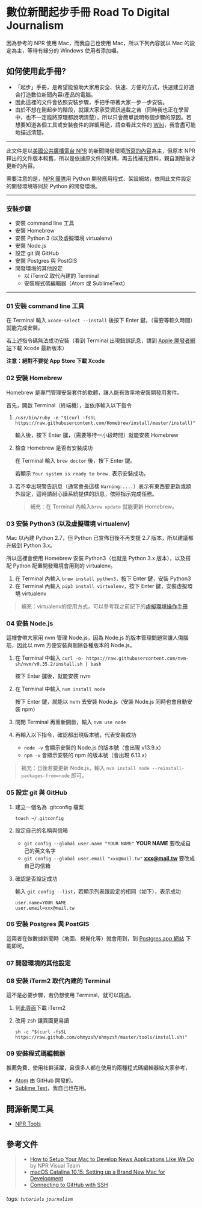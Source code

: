 # 數位新聞起步手冊 Road To Digital Journalism

因為參考的 NPR 使用 Mac，而我自己也使用 Mac，所以下列內容就以 Mac 的設定為主，等待有緣分的 Windows 使用者添加囉。


## 如何使用此手冊?

- 「起步」手冊，是希望能協助大家用安全、快速、方便的方式，快速建立好適合打造數位新聞內容/產品的電腦。
- 因此這裡的文件會依照安裝步驟，手把手帶著大家一步一步安裝。
- 由於不想在剛起步的階段，就讓大家承受資訊過載之苦（同時我也正在學習中，也不一定能將原理都說明清楚），所以只會簡單說明每個步驟的原因。若想要知道各個工具或安裝套件的詳細用途，請查看此文件的 [Wiki](https://github.com/laiyenju/DigitalJournalism/wiki)，我會盡可能地描述清楚。

---

此文件是以[美國公共廣播電台 NPR](https://www.npr.org/) 的新聞開發環境[所寫的內容](http://blog.apps.npr.org/2013/06/06/how-to-setup-a-developers-environment.html)為主，但原本 NPR 釋出的文件版本較舊，所以是依據原文件的架構，再去找補充資料，親自測驗後才更新的內容。

需要注意的是，[NPR 團隊](https://github.com/nprapps)用 Python 開發應用程式、架設網站，依照此文件設定的開發環境等同於 Python 的開發環境。

---

### 安裝步驟
- 安裝 command line 工具
- 安裝 Homebrew
- 安裝 Python 3 (以及虛擬環境 virtualenv)
- 安裝 Node.js
- 設定 git 與 GitHub
- 安裝 Postgres 與 PostGIS
- 開發環境的其他設定
  - 以 iTerm2 取代內建的 Terminal
  - 安裝程式碼編輯器（Atom 或 SublimeText）
  
---

### 01 安裝 command line 工具

在 Terminal 輸入 `xcode-select --install` 後按下 Enter 鍵，（需要等較久時間）就能完成安裝。

若上述指令碼無法成功安裝（看到 Terminal 出現錯誤訊息，請到 [Apple 開發者網站](http://developer.apple.com/downloads/index.action)下載 Xcode 最新版本）

**注意：絕對不要從 App Store 下載 Xcode**

### 02 安裝 Homebrew

Homebrew 是專門管理安裝套件的軟體，讓人能有效率地安裝開發用套件。

首先，開啟 Terminal（終端機），並依序輸入以下指令

1.  `/usr/bin/ruby -e "$(curl -fsSL https://raw.githubusercontent.com/Homebrew/install/master/install)"`
  
     輸入後，按下 Enter 鍵，（需要等待一小段時間）就能安裝 Homebrew

2. 檢查 Homebrew 是否有安裝成功

    在 Terminal 輸入 `brew doctor` 後，按下 Enter 鍵。
    
    若顯示 `Your system is ready to brew.` 表示安裝成功。

3. 若不幸出現警告訊息（通常會長這樣 `Warning:....`）表示有東西要更新或額外設定，這時請耐心讀系統提供的訊息，依照指示完成任務。
    
    > 補充：在 Terminal 內輸入`brew update` 就能更新 Homebrew。

### 03 安裝 Python3 (以及虛擬環境 virtualenv)

Mac 以內建 Python 2.7，但 Python 已宣佈日後不再支援 2.7 版本，所以建議都升級到 Python 3.x。

所以這裡會使用 Homebrew 安裝 Python3（也就是 Python 3.x 版本），以及搭配 Python 配置開發環境會用到的 virtualenv。

1. 在 Terminal 內輸入 `brew install python3`，按下 Enter 鍵，安裝 Python3
2. 在 Terminal 內輸入 `pip3 install virtualenv`，按下 Enter 鍵，安裝虛擬環境 virtualenv

> 補充：virtualenv的使用方式，可以參考我之前記下的[虛擬環境操作手冊](https://clockwork.substack.com/p/51e)

### 04 安裝 Node.js

這裡會帶大家用 nvm 管理 Node.js，因為 Node.js 的版本管理問題常讓人傷腦筋，因此以 nvm 方便安裝與刪除各種版本的 Node.js。

1. 在 Terminal 中輸入 `curl -o- https://raw.githubusercontent.com/nvm-sh/nvm/v0.35.2/install.sh | bash`
  
    按下 Enter 鍵後，就能安裝 nvm

2. 在 Terminal 中輸入 `nvm install node`

    按下 Enter 鍵，就能以 nvm 去安裝 Node.js（安裝 Node.js 同時也會自動安裝 npm）    

3. 關閉 Terminal 再重新開啟，輸入 `nvm use node`

4. 再輸入以下指令，確認都出現版本號，代表安裝成功

    - `node -v` 會顯示安裝的 Node.js 的版本號（會出現 v13.9.x）
    - `npm -v` 會顯示安裝的 npm 的版本號（會出現 6.13.x）

> 補充：日後若要更新 Node.js，輸入 `nvm install node --reinstall-packages-from=node` 即可。

### 05 設定 git 與 GitHub

1. 建立一個名為 .gitconfig 檔案

    `touch ~/.gitconfig`

2. 設定自己的名稱與信箱

    - `git config --global user.name "YOUR NAME"` **YOUR NAME** 要改成自己的英文名字
    - `git config --global user.email "xxx@mail.tw"`  **xxx@mail.tw** 要改成自己的信箱

3. 確認是否設定成功

    輸入 `git config --list`，若顯示列表跟設定的相同（如下），表示成功

    ```
    user.name=YOUR NAME
    user.email=xxx@mail.tw
    ```

### 06 安裝 Postgres 與 PostGIS

這兩者在做數據新聞時（地圖、視覺化等）就會用到，到 [Postgres.app 網站](https://postgresapp.com/) 下載即可。

### 07 開發環境的其他設定

### 08 安裝 iTerm2 取代內建的 Terminal

這不是必要步驟，若仍想使用 Terminal，就可以跳過。

1. 到[此頁面](https://www.iterm2.com/#/section/home)下載 iTerm2

2. 改用 zsh 讓頁面更易讀

    `sh -c "$(curl -fsSL https://raw.github.com/ohmyzsh/ohmyzsh/master/tools/install.sh)"`

### 09 安裝程式碼編輯器

推薦免費、使用社群活躍，且很多人都在使用的兩種程式碼編輯器給大家參考，

- [Atom](https://atom.io/) 由 GitHub 開發的。
- [Sublime Text](https://www.sublimetext.com/)，我自己也在用。


## 開源新聞工具
- [NPR Tools](http://blog.apps.npr.org/tools/)


## 參考文件
>
> - [How to Setup Your Mac to Develop News Applications Like We Do](http://blog.apps.npr.org/2013/06/06/how-to-setup-a-developers-environment.html) by NPR Visual Team 
> - [macOS Catalina 10.15: Setting up a Brand New Mac for Development](https://www.taniarascia.com/setting-up-a-brand-new-mac-for-development/?ref=vincentapp.io)
> - [Connecting to GitHub with SSH](https://help.github.com/en/github/authenticating-to-github/connecting-to-github-with-ssh)


###### tags: `tutorials` `journalism`
